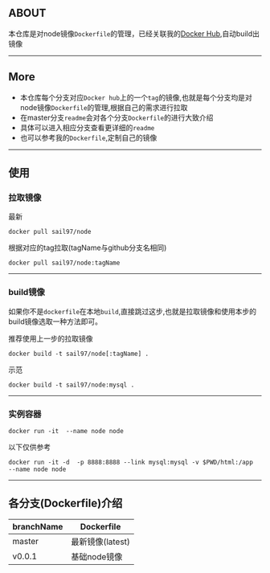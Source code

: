 ## ABOUT

本仓库是对node镜像`Dockerfile`的管理，已经关联我的[Docker Hub](https://hub.docker.com/u/sail97/),自动build出镜像

******************

## More

- 本仓库每个分支对应`Docker hub`上的一个`tag`的镜像,也就是每个分支均是对node镜像`Dockerfile`的管理,根据自己的需求进行拉取
- 在master分支`readme`会对各个分支`Dockerfile`的进行大致介绍
- 具体可以进入相应分支查看更详细的`readme`
- 也可以参考我的`Dockerfile`,定制自己的镜像

*****************
## 使用

### 拉取镜像

最新

`docker pull sail97/node`

根据对应的tag拉取(tagName与github分支名相同)

`docker pull sail97/node:tagName`

****************

### build镜像

如果你不是`dockerfile`在本地`build`,直接跳过这步,也就是拉取镜像和使用本步的build镜像选取一种方法即可。

推荐使用上一步的拉取镜像

`docker build -t sail97/node[:tagName] .`

示范

`docker build -t sail97/node:mysql .`


****************
### 实例容器

`docker run -it  --name node node`

以下仅供参考

`docker run -it -d  -p 8888:8888 --link mysql:mysql -v $PWD/html:/app  --name node node`


****************

## 各分支(Dockerfile)介绍

branchName|Dockerfile
-|-
master|最新镜像(latest)
v0.0.1|基础node镜像



